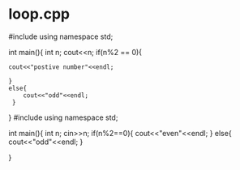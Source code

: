 # loop.cpp
#include<iostream>
using namespace std;

int main(){
	int n;
	cout<<n;
	if(n%2 == 0){
	
	cout<<"postive number"<<endl;
	
	}
 	else{
 		cout<<"odd"<<endl;
	 }	
}
#include <iostream>
using namespace std;

int main(){
    int n;
    cin>>n;
  if(n%2==0){
    cout<<"even"<<endl;
  }
  else{
    cout<<"odd"<<endl;
  }
  
}
